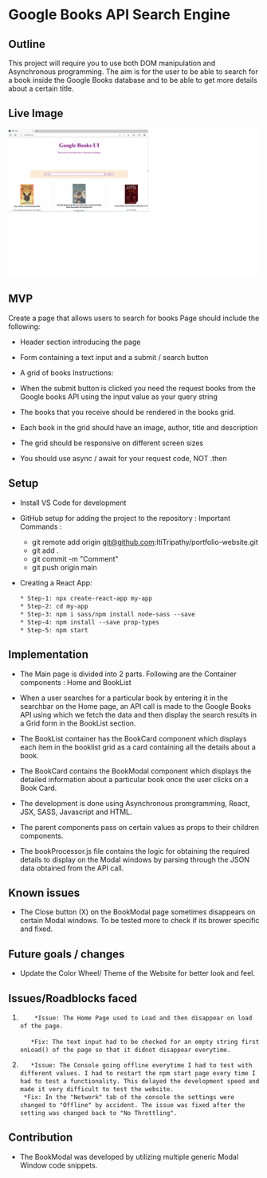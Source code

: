 # Google Books API Search Engine

## Outline

This project will require you to use both DOM manipulation and Asynchronous programming. The aim is for the user to be able to search for a book inside the Google Books database and to be able to get more details about a certain title.

## Live Image

![TargetImage](./src/live-image.png)

## MVP

Create a page that allows users to search for books Page should include the following:

-   Header section introducing the page

-   Form containing a text input and a submit / search button

-   A grid of books Instructions:

-   When the submit button is clicked you need the request books from the Google books API using the input value as your query string

-   The books that you receive should be rendered in the books grid.

-   Each book in the grid should have an image, author, title and description

-   The grid should be responsive on different screen sizes

-   You should use async / await for your request code, NOT .then

## Setup

-   Install VS Code for development

-   GitHub setup for adding the project to the repository : Important Commands :

    -   git remote add origin git@github.com:ItiTripathy/portfolio-website.git
    -   git add .
    -   git commit -m "Comment"
    -   git push origin main

-   Creating a React App:

        * Step-1: npx create-react-app my-app
        * Step-2: cd my-app
        * Step-3: npm i sass/npm install node-sass --save
        * Step-4: npm install --save prop-types
        * Step-5: npm start

## Implementation

-   The Main page is divided into 2 parts. Following are the Container components : Home and BookList

-   When a user searches for a particular book by entering it in the searchbar on the Home page, an API call is made to the Google Books API using which we fetch the data and then display the search results in a Grid form in the BookList section.

-   The BookList container has the BookCard component which displays each item in the booklist grid as a card containing all the details about a book.

-   The BookCard contains the BookModal component which displays the detailed information about a particular book once the user clicks on a Book Card.

-   The development is done using Asynchronous promgramming, React, JSX, SASS, Javascript and HTML.

-   The parent components pass on certain values as props to their children components.

-   The bookProcessor.js file contains the logic for obtaining the required details to display on the Modal windows by parsing through the JSON data obtained from the API call.

## Known issues

-   The Close button (X) on the BookModal page sometimes disappears on certain Modal windows. To be tested more to check if its brower specific and fixed.

## Future goals / changes

-   Update the Color Wheel/ Theme of the Website for better look and feel.

## Issues/Roadblocks faced

1.         *Issue: The Home Page used to Load and then disappear on load of the page.

          *Fix: The text input had to be checked for an empty string first onLoad() of the page so that it didnot disappear everytime.

2.        *Issue: The Console going offline everytime I had to test with different values. I had to restart the npm start page every time I had to test a functionality. This delayed the development speed and made it very difficult to test the website.
        *Fix: In the "Network" tab of the console the settings were changed to "Offline" by accident. The issue was fixed after the setting was changed back to "No Throttling".

## Contribution

-   The BookModal was developed by utilizing multiple generic Modal Window code snippets.
